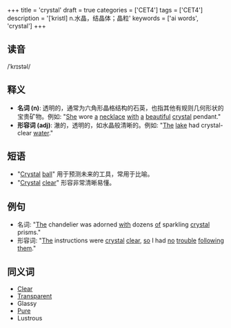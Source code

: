 +++
title = 'crystal'
draft = true
categories = ['CET4']
tags = ['CET4']
description = '[ˈkristl] n.水晶，结晶体；晶粒'
keywords = ['ai words', 'crystal']
+++

## 读音
/ˈkrɪstəl/

## 释义
- **名词 (n)**: 透明的，通常为六角形晶格结构的石英，也指其他有规则几何形状的宝贵矿物。例如: "[She](/post/she/) wore [a](/post/a/) [necklace](/post/necklace/) [with](/post/with/) [a](/post/a/) [beautiful](/post/beautiful/) [crystal](/post/crystal/) pendant."
- **形容词 (adj)**: 澈的，透明的，如水晶般清晰的。例如: "[The](/post/the/) [lake](/post/lake/) had crystal-clear [water](/post/water/)."

## 短语
- "[Crystal](/post/crystal/) [ball](/post/ball/)" 用于预测未来的工具，常用于比喻。
- "[Crystal](/post/crystal/) [clear](/post/clear/)" 形容非常清晰易懂。

## 例句
- 名词: "[The](/post/the/) chandelier was adorned [with](/post/with/) dozens [of](/post/of/) sparkling [crystal](/post/crystal/) prisms."
- 形容词: "[The](/post/the/) instructions were [crystal](/post/crystal/) [clear](/post/clear/), [so](/post/so/) I had [no](/post/no/) [trouble](/post/trouble/) [following](/post/following/) [them](/post/them/)."

## 同义词
- [Clear](/post/clear/)
- [Transparent](/post/transparent/)
- Glassy
- [Pure](/post/pure/)
- Lustrous
